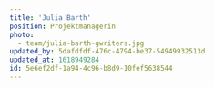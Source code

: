 ```yaml
---
title: 'Julia Barth'
position: Projektmanagerin
photo:
  - team/julia-barth-gwriters.jpg
updated_by: 5dafdfdf-476c-4794-be37-54949932513d
updated_at: 1618949284
id: 5e6ef2df-1a94-4c96-b8d9-10fef5638544
---
```

